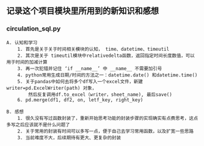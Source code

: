 ## 记录这个项目模块里所用到的新知识和感想

### circulation_sql.py

    A. 认知和学习
        1. 首先是关于关于时间相关模块的认知， time、datetime、timeutil
        2. 其次是关于 timeutil模块中relativedelta函数，返回指定时间长度数值，可以用于时间的加减计算
        3. 再一次犯错并记住 ‘if __name__’ 中 __name__ 不需要加引号
        4. python常用生成日期/时间的方法之一：datetime.date() 和datetime.time()
        5. 关于pandas中如何去将多个df写入一个excel文件，新建 writer=pd.ExcelWriter(path) 对象，
            然后反复调用df.to_excel（writer，sheet_name), 最后save()
        6. pd.merge(df1, df2, on, letf_key, right_key)
        
    B. 感想
        1. 很久没有写过函数封装了，重新开始思考功能的封装步骤的实现确实有点费思考，这点多写之后应该就不是什么问题了
        2. 关于常用的封装有时间可以多写一点，便于自己去学习常用函数，以及扩宽一些思路
        3. 当前难度不大，后续期待有更大、更复杂的封装